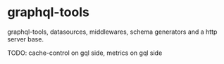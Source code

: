 # graphql-tools

graphql-tools, datasources, middlewares, schema generators and a http server base.

TODO: cache-control on gql side, metrics on gql side
